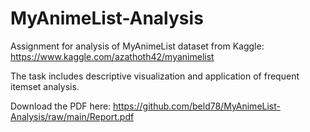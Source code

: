 # MyAnimeList-Analysis
Assignment for analysis of MyAnimeList dataset from Kaggle: https://www.kaggle.com/azathoth42/myanimelist

The task includes descriptive visualization and application of frequent itemset analysis.

Download the PDF here: https://github.com/beld78/MyAnimeList-Analysis/raw/main/Report.pdf
